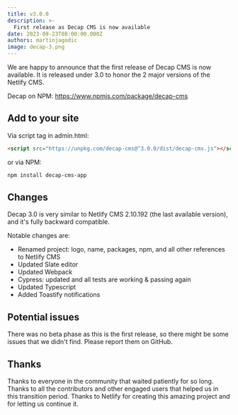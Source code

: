 ```yaml
---
title: v3.0.0
description: >-
  First release as Decap CMS is now available
date: 2023-08-23T08:00:00.000Z
authors: martinjagodic
image: decap-3.png
---
```


We are happy to announce that the first release of Decap CMS is now available. It is released under 3.0 to honor the 2 major versions of the Netlify CMS.

Decap on NPM: https://www.npmjs.com/package/decap-cms

## Add to your site

Via script tag in admin.html:

```html
<script src="https://unpkg.com/decap-cms@^3.0.0/dist/decap-cms.js"></script>
```

or via NPM:

```bash
npm install decap-cms-app
```

## Changes

Decap 3.0 is very similar to Netlify CMS 2.10.192 (the last available version), and it's fully backward compatible.

Notable changes are:

- Renamed project: logo, name, packages, npm, and all other references to Netlify CMS
- Updated Slate editor
- Updated Webpack
- Cypress: updated and all tests are working & passing again
- Updated Typescript
- Added Toastify notifications

## Potential issues

There was no beta phase as this is the first release, so there might be some issues that we didn't find. Please report them on GitHub.

## Thanks

Thanks to everyone in the community that waited patiently for so long. Thanks to all the contributors and other engaged users that helped us in this transition period. Thanks to Netlify for creating this amazing project and for letting us continue it.
